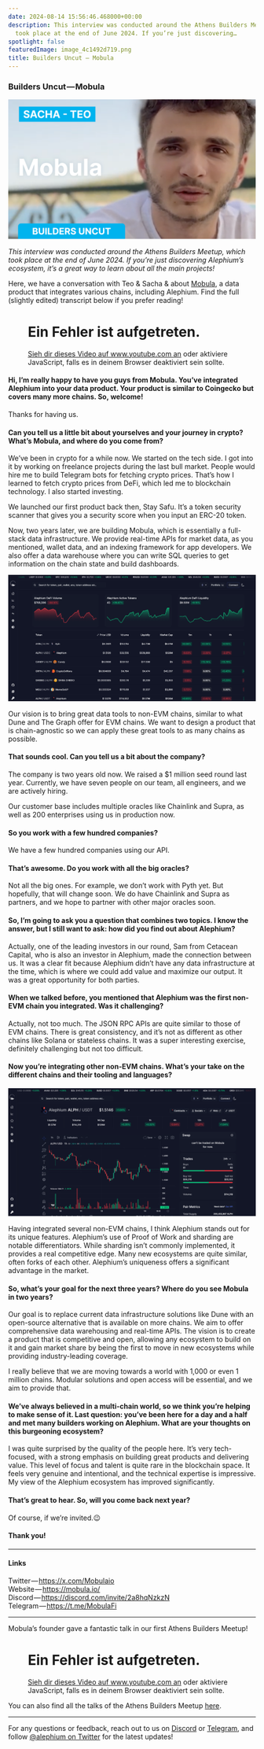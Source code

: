 ```yaml
---
date: 2024-08-14 15:56:46.468000+00:00
description: This interview was conducted around the Athens Builders Meetup, which
  took place at the end of June 2024. If you’re just discovering…
spotlight: false
featuredImage: image_4c1492d719.png
title: Builders Uncut — Mobula
---
```


### Builders Uncut — Mobula

![](image_4c1492d719.png)

_This interview was conducted around the Athens Builders Meetup, which took place at the end of June 2024. If you’re just discovering Alephium’s ecosystem, it’s a great way to learn about all the main projects!_

Here, we have a conversation with Teo & Sacha & about <a href="http://mobula.io" class="markup--anchor markup--p-anchor" data-href="http://mobula.io" rel="noopener" target="_blank">Mobula</a>, a data product that integrates various chains, including Alephium. Find the full (slightly edited) transcript below if you prefer reading!

<figure id="af9a" class="graf graf--figure graf--iframe graf-after--p">

<h1 id="ein-fehler-ist-aufgetreten." class="message">Ein Fehler ist aufgetreten.</h1>
<a href="https://www.youtube.com/watch?v=JkHRwwAn-II" target="_blank">Sieh dir dieses Video auf www.youtube.com an</a> oder aktiviere JavaScript, falls es in deinem Browser deaktiviert sein sollte.
</figure>

#### Hi, I’m really happy to have you guys from Mobula. You’ve integrated Alephium into your data product. Your product is similar to Coingecko but covers many more chains. So, welcome!

Thanks for having us.

#### Can you tell us a little bit about yourselves and your journey in crypto? What’s Mobula, and where do you come from?

We’ve been in crypto for a while now. We started on the tech side. I got into it by working on freelance projects during the last bull market. People would hire me to build Telegram bots for fetching crypto prices. That’s how I learned to fetch crypto prices from DeFi, which led me to blockchain technology. I also started investing.

We launched our first product back then, Stay Safu. It’s a token security scanner that gives you a security score when you input an ERC-20 token.

Now, two years later, we are building Mobula, which is essentially a full-stack data infrastructure. We provide real-time APIs for market data, as you mentioned, wallet data, and an indexing framework for app developers. We also offer a data warehouse where you can write SQL queries to get information on the chain state and build dashboards.

![](image_ad8ed14a39.png)

Our vision is to bring great data tools to non-EVM chains, similar to what Dune and The Graph offer for EVM chains. We want to design a product that is chain-agnostic so we can apply these great tools to as many chains as possible.

#### That sounds cool. Can you tell us a bit about the company?

The company is two years old now. We raised a \$1 million seed round last year. Currently, we have seven people on our team, all engineers, and we are actively hiring.

Our customer base includes multiple oracles like Chainlink and Supra, as well as 200 enterprises using us in production now.

#### So you work with a few hundred companies?

We have a few hundred companies using our API.

#### That’s awesome. Do you work with all the big oracles?

Not all the big ones. For example, we don’t work with Pyth yet. But hopefully, that will change soon. We do have Chainlink and Supra as partners, and we hope to partner with other major oracles soon.

#### So, I’m going to ask you a question that combines two topics. I know the answer, but I still want to ask: how did you find out about Alephium?

Actually, one of the leading investors in our round, Sam from Cetacean Capital, who is also an investor in Alephium, made the connection between us. It was a clear fit because Alephium didn’t have any data infrastructure at the time, which is where we could add value and maximize our output. It was a great opportunity for both parties.

#### When we talked before, you mentioned that Alephium was the first non-EVM chain you integrated. Was it challenging?

Actually, not too much. The JSON RPC APIs are quite similar to those of EVM chains. There is great consistency, and it’s not as different as other chains like Solana or stateless chains. It was a super interesting exercise, definitely challenging but not too difficult.

#### Now you’re integrating other non-EVM chains. What’s your take on the different chains and their tooling and languages?

![](image_b1f07ac627.png)

Having integrated several non-EVM chains, I think Alephium stands out for its unique features. Alephium’s use of Proof of Work and sharding are notable differentiators. While sharding isn’t commonly implemented, it provides a real competitive edge. Many new ecosystems are quite similar, often forks of each other. Alephium’s uniqueness offers a significant advantage in the market.

#### So, what’s your goal for the next three years? Where do you see Mobula in two years?

Our goal is to replace current data infrastructure solutions like Dune with an open-source alternative that is available on more chains. We aim to offer comprehensive data warehousing and real-time APIs. The vision is to create a product that is competitive and open, allowing any ecosystem to build on it and gain market share by being the first to move in new ecosystems while providing industry-leading coverage.

I really believe that we are moving towards a world with 1,000 or even 1 million chains. Modular solutions and open access will be essential, and we aim to provide that.

#### We’ve always believed in a multi-chain world, so we think you’re helping to make sense of it. Last question: you’ve been here for a day and a half and met many builders working on Alephium. What are your thoughts on this burgeoning ecosystem?

I was quite surprised by the quality of the people here. It’s very tech-focused, with a strong emphasis on building great products and delivering value. This level of focus and talent is quite rare in the blockchain space. It feels very genuine and intentional, and the technical expertise is impressive. My view of the Alephium ecosystem has improved significantly.

#### That’s great to hear. So, will you come back next year?

Of course, if we’re invited.😉

#### Thank you!

---

#### Links

Twitter — <a href="https://x.com/Mobulaio" class="markup--anchor markup--p-anchor" data-href="https://x.com/Mobulaio" rel="nofollow noopener noopener" target="_blank">https://x.com/Mobulaio</a>  
Website — <a href="https://mobula.io/" class="markup--anchor markup--p-anchor" data-href="https://mobula.io/" rel="noopener" target="_blank">https://mobula.io/</a>   
Discord — <a href="https://discord.com/invite/2a8hqNzkzN" class="markup--anchor markup--p-anchor" data-href="https://discord.com/invite/2a8hqNzkzN" rel="noopener" target="_blank">https://discord.com/invite/2a8hqNzkzN</a>   
Telegram — <a href="https://t.me/MobulaFi" class="markup--anchor markup--p-anchor" data-href="https://t.me/MobulaFi" rel="noopener" target="_blank">https://t.me/MobulaFi</a>

---

Mobula’s founder gave a fantastic talk in our first Athens Builders Meetup!

<figure id="a8e7" class="graf graf--figure graf--iframe graf-after--p">

<h1 id="ein-fehler-ist-aufgetreten." class="message">Ein Fehler ist aufgetreten.</h1>
<a href="https://www.youtube.com/watch?v=YdPTqEx8sZQ" target="_blank">Sieh dir dieses Video auf www.youtube.com an</a> oder aktiviere JavaScript, falls es in deinem Browser deaktiviert sein sollte.
</figure>

You can also find all the talks of the Athens Builders Meetup <a href="https://medium.com/@alephium/all-the-athens-meetup-presentations-f419195640ce?source=user_profile---------0----------------------------" class="markup--anchor markup--p-anchor" data-href="https://medium.com/@alephium/all-the-athens-meetup-presentations-f419195640ce?source=user_profile---------0----------------------------" target="_blank">here</a>.

---

For any questions or feedback, reach out to us on <a href="http://alephium.org/discord" class="markup--anchor markup--p-anchor" data-href="http://alephium.org/discord" rel="noopener ugc nofollow noopener" target="_blank">Discord</a> or <a href="https://t.me/alephiumgroup" class="markup--anchor markup--p-anchor" data-href="https://t.me/alephiumgroup" rel="noopener ugc nofollow noopener" target="_blank">Telegram</a>, and follow <a href="https://x.com/alephium" class="markup--anchor markup--p-anchor" data-href="https://x.com/alephium" rel="noopener ugc nofollow noopener" target="_blank">@alephium on Twitter</a> for the latest updates!
